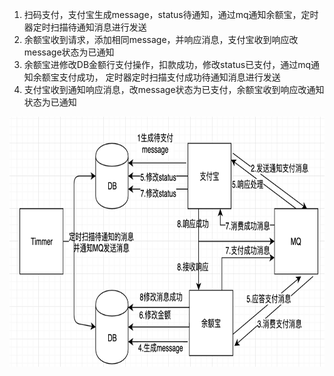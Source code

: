 1. 扫码支付，支付宝生成message，status待通知，通过mq通知余额宝，定时器定时扫描待通知消息进行发送
2. 余额宝收到请求，添加相同message，并响应消息，支付宝收到响应改message状态为已通知
3. 余额宝进修改DB金额行支付操作，扣款成功，修改status已支付，通过mq通知余额宝支付成功，
定时器定时扫描支付成功待通知消息进行发送
4. 支付宝收到通知响应消息，改message状态为已支付，余额宝收到响应改通知状态为已通知

<img src="./flow.png" height="400" width="700" />